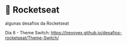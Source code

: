 # 🚀 Rocketseat
algunas desafios da Rocketseat

Dia 8 - Theme Switch: https://trevoyex.github.io/desafios-rocketseat/Theme-Switch/
